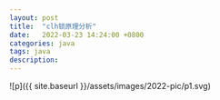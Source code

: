 ```yaml
---
layout: post
title:  "clh锁原理分析"
date:   2022-03-23 14:24:00 +0800
categories: java
tags: java
description:
---
```


![p]({{ site.baseurl }}/assets/images/2022-pic/p1.svg)
